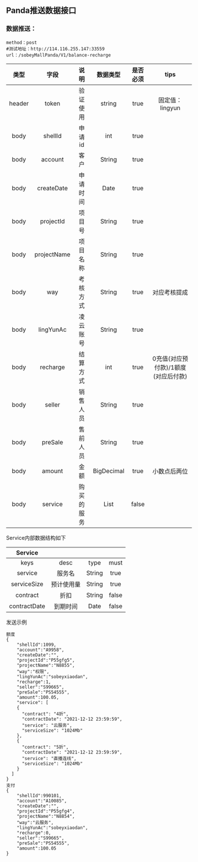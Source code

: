 ## Panda推送数据接口

### 数据推送：

```
method：post
#测试地址：http://114.116.255.147:33559
url：/sobeyMallPanda/V1/balance-recharge
```

|  类型  |    字段     |    说明    |  数据类型  | 是否必须 |                tips                 |
| :----: | :---------: | :--------: | :--------: | :------: | :---------------------------------: |
| header |    token    |  验证使用  |   string   |   true   |           固定值：lingyun           |
|  body  |   shellId   |   申请id   |    int     |   true   |                                     |
|  body  |   account   |    客户    |   String   |   true   |                                     |
|  body  | createDate  |  申请时间  |    Date    |   true   |                                     |
|  body  |  projectId  |   项目号   |   String   |   true   |                                     |
|  body  | projectName |  项目名称  |   String   |   true   |                                     |
|  body  |     way     |  考核方式  |   String   |   true   |            对应考核提成             |
|  body  |  lingYunAc  |  凌云账号  |   String   |   true   |                                     |
|  body  |  recharge   |  结算方式  |    int     |   true   | 0充值(对应预付款)/1额度(对应后付款) |
|  body  |   seller    |  销售人员  |   String   |   true   |                                     |
|  body  |   preSale   |  售前人员  |   String   |   true   |                                     |
|  body  |   amount    |    金额    | BigDecimal |   true   |            小数点后两位             |
|  body  |   service   | 购买的服务 |    List    |  false   |                                     |

Service内部数据结构如下

|   Service    |            |        |       |
| :----------: | :--------: | :----: | :---: |
|     keys     |    desc    |  type  | must  |
|   service    |   服务名   | String | true  |
| serviceSize  | 预计使用量 | String | true  |
|   contract   |    折扣    | String | false |
| contractDate |  到期时间  |  Date  | false |

发送示例

```
额度
{
    "shellId":1099,
    "account":"A9958",
    "createDate":"",
    "projectId":"P55gfg5",
    "projectName":"N8855", 
    "way":"权限",
    "lingYunAc":"sobeyxiaodan",
    "recharge":1,
    "seller":"S99665",
    "preSale":"PS54555",
    "amount":100.05,
    "service": [
    {
      "contract": "4折",
      "contractDate": "2021-12-12 23:59:59",
      "service": "云服务",
      "serviceSize": "1024Mb"
    },
    {
      "contract": "5折",
      "contractDate": "2021-12-12 23:59:59",
      "service": "直播连线",
      "serviceSize": "1024Mb"
    }
  ]
}
支付
{
	"shellId":990101,
    "account":"A10085",
    "createDate":"",
    "projectId":"P55gfg4",
    "projectName":"N8854", 
    "way":"云服务",
    "lingYunAc":"sobeyxiaodan",
    "recharge":0,
    "seller":"S99665",
    "preSale":"PS54555",
    "amount":100.05
}
```